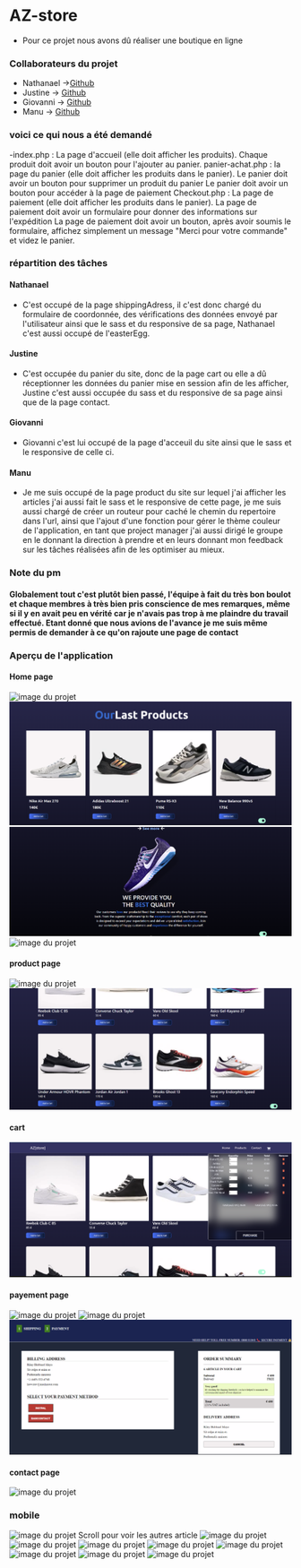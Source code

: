 # AZ-store
- Pour ce projet nous avons dû réaliser une boutique en ligne
### Collaborateurs du projet
- Nathanael -><a href="https://github.com/NathAmd" target="_blank">Github</a>
- Justine -> <a href="https://github.com/Justine-Frigo" target="_blank">Github</a>
- Giovanni -> <a href="https://github.com/GiovanniTY" target="_blank">Github</a>
- Manu -> <a href="https://github.com/manu-cj" target="_blank">Github</a>
### voici ce qui nous a été demandé
-index.php :
La page d'accueil (elle doit afficher les produits).
Chaque produit doit avoir un bouton pour l'ajouter au panier.
panier-achat.php :
la page du panier (elle doit afficher les produits dans le panier).
Le panier doit avoir un bouton pour supprimer un produit du panier
Le panier doit avoir un bouton pour accéder à la page de paiement
Checkout.php :
La page de paiement (elle doit afficher les produits dans le panier).
La page de paiement doit avoir un formulaire pour donner des informations sur l'expédition
La page de paiement doit avoir un bouton, après avoir soumis le formulaire, affichez simplement un message "Merci pour votre commande" et videz le panier.

### répartition des tâches
#### Nathanael
- C'est occupé de la page shippingAdress, il c'est donc chargé du formulaire de coordonnée, des vérifications des données envoyé par l'utilisateur ainsi que le sass et du responsive de sa page, Nathanael c'est aussi occupé de l'easterEgg.
#### Justine
- C'est occupée du panier du site, donc de la page cart ou elle a dû réceptionner les données du panier mise en session afin de les afficher, Justine c'est aussi occupée du sass et du responsive de sa page ainsi que de la page contact.
#### Giovanni 
- Giovanni c'est lui occupé de la page d'acceuil du site ainsi que le sass et le responsive de celle ci.
#### Manu
- Je me suis occupé de la page product du site sur lequel j'ai afficher les articles j'ai aussi fait le sass et le responsive de cette page, je me suis aussi chargé de créer un routeur pour caché le chemin du repertoire dans l'url, ainsi que l'ajout d'une fonction pour gérer le thème couleur de l'application, en tant que project manager j'ai aussi dirigé le groupe en le donnant la direction à prendre et en leurs donnant mon feedback sur les tâches réalisées afin de les optimiser au mieux.


### Note du pm

#### Globalement tout c'est plutôt bien passé, l'équipe à fait du très bon boulot et chaque membres à très bien pris conscience de mes remarques, même si il y en avait peu en vérité car je n'avais pas trop à me plaindre du travail effectué. Etant donné que nous avions de l'avance je me suis même permis de demander à ce qu'on rajoute une page de contact

### Aperçu de l'application
#### Home page
<img src="assets/project-images/Capture d&apos;écran 2024-06-16 135043.png" alt="image du projet">
<img src="assets/project-images/Capture d’écran 2024-06-14 162335.png" alt="image du projet">
<img src="assets/project-images/Capture d’écran 2024-06-14 162405.png" alt="image du projet">
<img src="assets/project-images/Capture d&apos;écran 2024-06-16 135253.png" alt="image du projet">

#### product page


<img src="assets/project-images/Capture d&apos;écran 2024-06-16 135708.png" alt="image du projet">
<img src="assets/project-images/Capture d’écran 2024-06-16 135749.png" alt="image du projet">

#### cart

<img src="assets/project-images/Capture d’écran 2024-06-14 162749.png" alt="image du projet">

#### payement page

<img src="assets/project-images/Capture d&apos;écran 2024-06-16 140159.png" alt="image du projet">
<img src="assets/project-images/Capture d&apos;écran 2024-06-16 140222.png" alt="image du projet">
<img src="assets/project-images/Capture d’écran 2024-06-14 163112.png" alt="image du projet">

#### contact page
<img src="assets/project-images/Capture d&apos;écran 2024-06-16 144440.png" alt="image du projet">


### mobile
<img src="assets/project-images/mobile/Capture d&apos;écran 2024-06-16 144103.png" alt="image du projet">
Scroll pour voir les autres article
<img src="assets/project-images/mobile/Capture d&apos;écran 2024-06-16 144141.png" alt="image du projet">
<img src="assets/project-images/mobile/Capture d&apos;écran 2024-06-16 144205.png" alt="image du projet">
<img src="assets/project-images/mobile/Capture d&apos;écran 2024-06-16 144233.png" alt="image du projet">

<img src="assets/project-images/mobile/Capture d&apos;écran 2024-06-16 144302.png" alt="image du projet">
<img src="assets/project-images/mobile/Capture d&apos;écran 2024-06-16 144339.png" alt="image du projet">
<img src="assets/project-images/mobile/Capture d&apos;écran 2024-06-16 145539.png" alt="image du projet">


<img src="assets/project-images/mobile/Capture d&apos;écran 2024-06-16 140645.png" alt="image du projet">
<img src="assets/project-images/mobile/Capture d&apos;écran 2024-06-16 140614.png" alt="image du projet">
